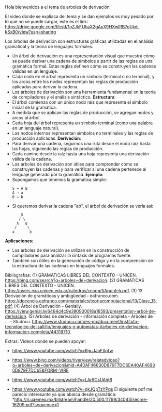 Hola bienvenidos a el tema de arboles de derivación


El video donde se expliaca del tema y se dan ejemplos es muy pesado por lo que no se puede cargar, este es el link: 
https://drive.google.com/file/d/1pZJkFUhaX2gAuX9HXwlRB7oUkd-kSxB0/view?usp=sharing


Los árboles de derivación son estructuras gráficas utilizadas en el análisis gramatical y la teoría de lenguajes formales.
   - Un árbol de derivación es una representación visual que muestra cómo se puede derivar una cadena de símbolos a partir de las reglas de una gramática formal. Estas reglas definen cómo se construyen las cadenas válidas en un lenguaje.
   - Cada nodo en el árbol representa un símbolo (terminal o no terminal), y los arcos entre los nodos representan las reglas de producción aplicadas para derivar la cadena.
   - Los árboles de derivación son una herramienta fundamental en la teoría de compiladores y el análisis sintáctico.
 **Estructura**:
   - El árbol comienza con un único nodo raíz que representa el símbolo inicial de la gramática.
   - A medida que se aplican las reglas de producción, se agregan nodos y arcos al árbol.
   - Cada hoja del árbol representa un símbolo terminal (como una palabra en un lenguaje natural).
   - Los nodos internos representan símbolos no terminales y las reglas de producción aplicadas.
**Derivación**:
   - Para derivar una cadena, seguimos una ruta desde el nodo raíz hasta las hojas, siguiendo las reglas de producción.
   - Cada camino desde la raíz hasta una hoja representa una derivación válida de la cadena.
   - Los árboles de derivación son útiles para comprender cómo se construyen las cadenas y para verificar si una cadena pertenece al lenguaje generado por la gramática.
**Ejemplo**:
   - Supongamos que tenemos la gramática simple:
     ```
     S → A B
     A → a
     B → b
     ```
   - Si queremos derivar la cadena "ab", el árbol de derivación se vería así:
     ```
         S
        / \
       A   B
      /     \
     a       b
     ```
**Aplicaciones**:
   - Los árboles de derivación se utilizan en la construcción de compiladores para analizar la sintaxis de programas fuente.
   - También son útiles en la generación de código y en la comprensión de la estructura de las cadenas en lenguajes formales.

Bibliografías: 
(1) GRAMATICAS LIBRES DEL CONTEXTO - UNICEN. https://bing.com/search?q=arboles+de+derivacion.
(2) GRAMATICAS LIBRES DEL CONTEXTO - UNICEN. https://users.exa.unicen.edu.ar/catedras/ccomp1/Apunte5.pdf.
(3) 13 Derivación de gramáticas y ambigüedad - eafranco.com. https://docencia.eafranco.com/materiales/teoriacomputacional/13/Clase_13.pdf.
(4) Árbol de Derivación - Genially. https://view.genial.ly/6484d4c9e380930018a18593/presentation-arbol-de-derivacion.
(5) Arboles de derivación - información completa - Arboles de ... - Studocu. https://www.studocu.com/es-mx/document/instituto-tecnologico-de-saltillo/lenguajes-y-automatas-i/arboles-de-derivacion-informacion-completa/44318710.


Extras: 
Videos donde se pueden apoyar: 
* https://www.youtube.com/watch?v=RguJJoFXqfw


* https://www.bing.com/videos/riverview/relatedvideo?q=arboles+de+derivacion&mid=A40AF46630D879F7DC6EA40AF46630D879F7DC6E&FORM=VIRE
* https://www.youtube.com/watch?v=LAr9CsUAht8
* https://www.youtube.com/watch?v=qkJQpTzYPqs
El siguiente pdf me parecio interesante ya que abarca desde gramática: 
*http://ri.uaemex.mx/bitstream/handle/20.500.11799/34043/secme-16209.pdf?sequence=1
